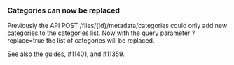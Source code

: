 ### Categories can now be replaced

Previously the API POST /files/{id}/metadata/categories could only add new categories to the categories list. Now with the query parameter ?replace=true the list of categories will be replaced.

See also [the guides](https://dataverse-guide--11359.org.readthedocs.build/en/11359/api/native-api.html#updating-file-metadata-categories), #11401, and #11359.
